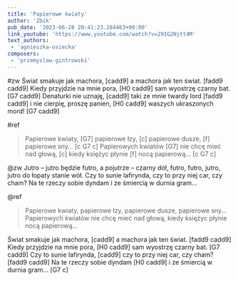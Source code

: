 ```yaml
---
title: 'Papierowe kwiaty'
author: 'Zbik'
pub_date: '2023-06-28 20:41:23.284463+00:00'
link_youtube: 'https://www.youtube.com/watch?v=291G2Njtt4M'
text_authors:
 - 'agnieszka-osiecka'
composers:
 - 'przemyslaw-gintrowski'
---
```


#zw
Świat smakuje jak machora, [cadd9]
a machora jak ten świat. [fadd9 cadd9]
Kiedy przyjdzie na mnie pora, [H0 cadd9]
sam wyostrzę czarny bat. [G7 cadd9]
Denaturki nie uznaję, [cadd9]
taki ze mnie twardy lord [fadd9 cadd9]
i nie cierpię, proszę panien, [H0 cadd9]
waszych ukraszonych mord! [G7 cadd9]

#ref
>Papierowe kwiaty, [G7]
>papierowe łzy, [c]
>papierowe dusze, [f]
>papierowe sny… [c G7 c]
>Papierowych kwiatów [G7]
>nie chcę mieć nad głową, [c]
>kiedy księżyc płynie [f]
>nocą papierową... [c G7 c]

@zw
Jutro – jutro będzie futro,
a pojutrze – czarny dół,
futro, futro, jutro, jutro
do łopaty stanie wół.
Czy to sunie lafirynda,
czy to przy niej car, czy cham?
Na te rzeczy sobie dyndam
i ze śmiercią w durnia gram…

@ref
>Papierowe kwiaty,
>papierowe łzy,
>papierowe dusze,
>papierowe sny…
>Papierowych kwiatów
>nie chcę mieć nad głową,
>kiedy księżyc płynie
>nocą papierową...

Świat smakuje jak machora, [cadd9]
a machora jak ten świat. [fadd9 cadd9]
Kiedy przyjdzie na mnie pora, [H0 cadd9]
sam wyostrzę czarny bat. [G7 cadd9]
Czy to sunie lafirynda, [cadd9]
czy to przy niej car, czy cham? [fadd9 cadd9]
Na te rzeczy sobie dyndam [H0 cadd9]
i ze śmiercią w durnia gram… [G7 c]
